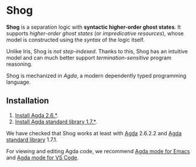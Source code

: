# Shog

**Shog** is a separation logic with **syntactic higher-order ghost states**.
It supports *higher-order ghost states* (or *impredicative resources*),
whose model is constructed using the *syntax* of the logic itself.

Unlike Iris, Shog is *not step-indexed*.
Thanks to this, Shog has an intuitive model and can much better support
*termination-sensitive* program reasoning.

Shog is mechanized in *Agda*, a modern dependently typed programming language.

## Installation

1. [Install Agda 2.6.*](https://agda.readthedocs.io/en/latest/getting-started/installation.html).
2. [Install Agda standard library 1.7.*](https://github.com/agda/agda-stdlib/blob/master/notes/installation-guide.md).

We have checked that Shog works at least with
[Agda](https://github.com/agda/agda) 2.6.2.2
and [Agda standard library](https://github.com/agda/agda-stdlib) 1.7.1.

For viewing and editing Agda code, we recommend
[Agda mode for Emacs](https://agda.readthedocs.io/en/latest/tools/emacs-mode.html)
and [Agda mode for VS Code](https://marketplace.visualstudio.com/items?itemName=banacorn.agda-mode).
